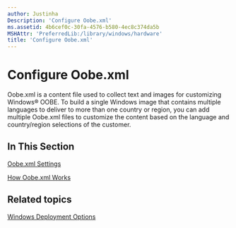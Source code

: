 ```yaml
---
author: Justinha
Description: 'Configure Oobe.xml'
ms.assetid: 4b6cef0c-30fa-4576-b580-4ec8c374da5b
MSHAttr: 'PreferredLib:/library/windows/hardware'
title: 'Configure Oobe.xml'
---
```


# Configure Oobe.xml


Oobe.xml is a content file used to collect text and images for customizing Windows® OOBE. To build a single Windows image that contains multiple languages to deliver to more than one country or region, you can add multiple Oobe.xml files to customize the content based on the language and country/region selections of the customer.

## <span id="In_This_Section"></span><span id="in_this_section"></span><span id="IN_THIS_SECTION"></span>In This Section


[Oobe.xml Settings](oobexml-settings.md)

[How Oobe.xml Works](how-oobexml-works.md)

## <span id="related_topics"></span>Related topics


[Windows Deployment Options](windows-deployment-options.md)

 

 






